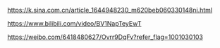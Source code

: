 https://k.sina.com.cn/article_1644948230_m620beb060330148ni.html

https://www.bilibili.com/video/BV1NapTeyEwT

https://weibo.com/6418480627/Ovrr9DqFv?refer_flag=1001030103